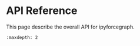 # API Reference

This page describe the overall API for ipyforcegraph.

```{toctree}
:maxdepth: 2
```
